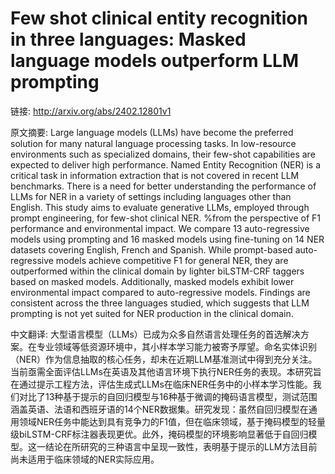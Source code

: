 # Few shot clinical entity recognition in three languages: Masked language models outperform LLM prompting

链接: http://arxiv.org/abs/2402.12801v1

原文摘要:
Large language models (LLMs) have become the preferred solution for many
natural language processing tasks. In low-resource environments such as
specialized domains, their few-shot capabilities are expected to deliver high
performance. Named Entity Recognition (NER) is a critical task in information
extraction that is not covered in recent LLM benchmarks. There is a need for
better understanding the performance of LLMs for NER in a variety of settings
including languages other than English. This study aims to evaluate generative
LLMs, employed through prompt engineering, for few-shot clinical NER. %from the
perspective of F1 performance and environmental impact. We compare 13
auto-regressive models using prompting and 16 masked models using fine-tuning
on 14 NER datasets covering English, French and Spanish. While prompt-based
auto-regressive models achieve competitive F1 for general NER, they are
outperformed within the clinical domain by lighter biLSTM-CRF taggers based on
masked models. Additionally, masked models exhibit lower environmental impact
compared to auto-regressive models. Findings are consistent across the three
languages studied, which suggests that LLM prompting is not yet suited for NER
production in the clinical domain.

中文翻译:
大型语言模型（LLMs）已成为众多自然语言处理任务的首选解决方案。在专业领域等低资源环境中，其小样本学习能力被寄予厚望。命名实体识别（NER）作为信息抽取的核心任务，却未在近期LLM基准测试中得到充分关注。当前亟需全面评估LLMs在英语及其他语言环境下执行NER任务的表现。本研究旨在通过提示工程方法，评估生成式LLMs在临床NER任务中的小样本学习性能。我们对比了13种基于提示的自回归模型与16种基于微调的掩码语言模型，测试范围涵盖英语、法语和西班牙语的14个NER数据集。研究发现：虽然自回归模型在通用领域NER任务中能达到具有竞争力的F1值，但在临床领域，基于掩码模型的轻量级biLSTM-CRF标注器表现更优。此外，掩码模型的环境影响显著低于自回归模型。这一结论在所研究的三种语言中呈现一致性，表明基于提示的LLM方法目前尚未适用于临床领域的NER实际应用。
